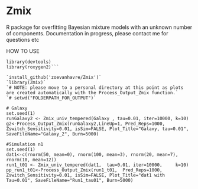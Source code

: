# Zmix
R package for overfitting Bayesian mixture models with an unknown number of components.
Documentation in progress, please contact me for questions etc 

HOW TO USE

```# install package
library(devtools)
library(roxygen2)```

`install_github('zoevanhavre/Zmix')`
`library(Zmix)`
`# NOTE: please move to a personal directory at this point as plots are created automatically with the Process_Output_Zmix function.`
`# setwd("FOLDERPATH_FOR_OUTPUT")`
 
# Galaxy
set.seed(1)
runGalaxy2 <- Zmix_univ_tempered(Galaxy , tau=0.01, iter=10000, k=10)
g2<-Process_Output_Zmix(runGalaxy2,LineUp=1, Pred_Reps=1000, Zswitch_Sensitivity=0.01, isSim=FALSE, Plot_Title="Galaxy, tau=0.01", SaveFileName="Galaxy_2", Burn=5000)

#Simulation n1
set.seed(1)	
dat1<-c(rnorm(50, mean=0), rnorm(100, mean=3), rnorm(20, mean=7), rnorm(10, mean=12))
run1_t01 <- Zmix_univ_tempered(dat1,  tau=0.01, iter=10000, 	k=10)
pp_run1_t01<-Process_Output_Zmix(run1_t01,  Pred_Reps=1000, Zswitch_Sensitivity=0.01, isSim=FALSE, Plot_Title="dat1 with Tau=0.01", SaveFileName="Run1_tau01", Burn=5000)
